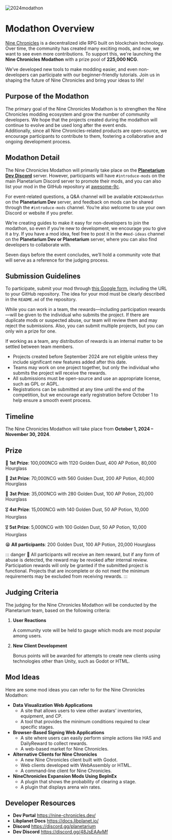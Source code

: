 ![2024modathon](</images/event/2024modathon/2024modathon.png>)

# **Modathon Overview**

[Nine Chronicles](https://docs.nine-chronicles.com/introduction) is a decentralized idle RPG built on blockchain technology.
Over time, the community has created many exciting mods, and now, we want to see even more contributions. To support this, we're launching the **Nine Chronicles Modathon** with a prize pool of **225,000 NCG**.

We’ve developed new tools to make modding easier, and even non-developers can participate with our beginner-friendly tutorials. Join us in shaping the future of Nine Chronicles and bring your ideas to life!

## **Purpose of the Modathon**

The primary goal of the Nine Chronicles Modathon is to strengthen the Nine Chronicles modding ecosystem and grow the number of community developers. We hope that the projects created during the modathon will continue to evolve and be used long after the event ends.  
Additionally, since all Nine Chronicles-related products are open-source, we encourage participants to contribute to them, fostering a collaborative and ongoing development process.

## **Modathon Detail**

The Nine Chronicles Modathon will primarily take place on the **[Planetarium Dev Discord](https://discord.gg/48JsEAAvMf)** server.
However, participants will have `#introduce-mods` on the main Planetarium Discord server to promote their mods, and you can also list your mod in the GitHub repository at [awesome-9c](https://github.com/planetarium/awesome-9c).

For event-related questions, a Q&A channel will be available `#2024modathon` on the **Planetarium Dev** server, and feedback on mods can be shared through the `#introduce-mods` channel. You’re also welcome to use your own Discord or website if you prefer.

We’re creating guides to make it easy for non-developers to join the modathon, so even if you’re new to development, we encourage you to give it a try.
If you have a mod idea, feel free to post it in the `#mod-ideas` channel on the **Planetarium Dev or Planetarium** server, where you can also find developers to collaborate with.

Seven days before the event concludes, we’ll hold a community vote that will serve as a reference for the judging process.

## **Submission Guidelines**

To participate, submit your mod through [this Google form](https://forms.gle/UPXTRkk77QjKkzLc9), including the URL to your GitHub repository. The idea for your mod must be clearly described in the `README.md` of the repository.

While you can work in a team, the rewards—including participation rewards—will be given to the individual who submits the project. If there are duplicate mods or suspected abuse, our team will review them and may reject the submissions. Also, you can submit multiple projects, but you can only win a prize for one.

If working as a team, any distribution of rewards is an internal matter to be settled between team members.

- Projects created before September 2024 are not eligible unless they include significant new features added after this date.
- Teams may work on one project together, but only the individual who submits the project will receive the rewards.
- All submissions must be open-source and use an appropriate license, such as GPL or AGPL.
- Registrations can be submitted at any time until the end of the competition, but we encourage early registration before October 1 to help ensure a smooth event process.

## Timeline

The Nine Chronicles Modathon will take place from **October 1, 2024 – November 30, 2024**.

## Prize

🥇 **1st Prize**: 100,000NCG with 1120 Golden Dust, 400 AP Potion, 80,000 Hourglass

🥈 **2st Prize**: 70,000NCG with 560 Golden Dust, 200 AP Potion, 40,000 Hourglass

🥉 **3st Prize**: 35,000NCG with 280 Golden Dust, 100 AP Potion, 20,000 Hourglass

🎖️ **4st Prize**: 15,000NCG with 140 Golden Dust, 50 AP Potion, 10,000 Hourglass

🎖️ **5st Prize**: 5,000NCG with 100 Golden Dust, 50 AP Potion, 10,000 Hourglass

😁 **All participants**: 200 Golden Dust, 100 AP Potion, 20,000 Hourglass

::: danger :construction:
All participants will receive an item reward, but if any form of abuse is detected, the reward may be revoked after internal review.  
Participation rewards will only be granted if the submitted project is functional. Projects that are incomplete or do not meet the minimum requirements may be excluded from receiving rewards.
:::

## **Judging Criteria**

The judging for the Nine Chronicles Modathon will be conducted by the Planetarium team, based on the following criteria:

1. **User Reactions**
    
    A community vote will be held to gauge which mods are most popular among users.
    
2. **New Client Development**
    
    Bonus points will be awarded for attempts to create new clients using technologies other than Unity, such as Godot or HTML.
    
## Mod Ideas

Here are some mod ideas you can refer to for the Nine Chronicles Modathon:

- **Data Visualization Web Applications**
    - A site that allows users to view other avatars’ inventories, equipment, and CP.
    - A tool that provides the minimum conditions required to clear specific stages.
- **Browser-Based Signing Web Applications**
    - A site where users can easily perform simple actions like HAS and DailyReward to collect rewards.
    - A web-based market for Nine Chronicles.
- **Alternative Clients for Nine Chronicles**
    - A new Nine Chronicles client built with Godot.
    - Web clients developed with WebAssembly or HTML.
    - A command-line client for Nine Chronicles.
- **NineChronicles Expansion Mods Using BepInEx**
    - A plugin that shows the probability of clearing a stage.
    - A plugin that displays arena win rates.

## **Developer Resources**

- **Dev Portal** https://nine-chronicles.dev/
- **Libplanet Docs** https://docs.libplanet.io/
- **Discord** https://discord.gg/planetarium
- **Dev Discord** https://discord.gg/48JsEAAvMf
